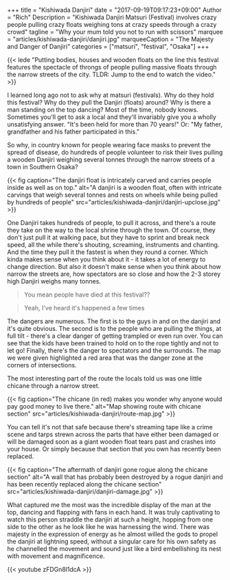 +++
title = "Kishiwada Danjiri"
date = "2017-09-19T09:17:23+09:00"
Author = "Rich"
Description = "Kishiwada Danjiri Matsuri (Festival) involves crazy people pulling crazy floats weighing tons at crazy speeds through a crazy crowd"
tagline = "Why your mum told you not to run with scissors"
marquee = "articles/kishiwada-danjiri/danjiri.jpg"
marqueeCaption = "The Majesty and Danger of Danjiri"
categories = ["matsuri", "festival", "Osaka"]
+++

{{< lede "Putting bodies, houses and wooden floats on the line this festival features the spectacle of throngs of people pulling massive floats through the narrow streets of the city. TLDR: Jump to the end to watch the video." >}}

I learned long ago not to ask why at matsuri (festivals). Why do they hold this festival? Why do they pull the Danjiri (floats) around? Why is there a man standing on the top dancing? Most of the time, nobody knows. Sometimes you'll get to ask a local and they'll invariably give you a wholly unsatisfying answer. "It's been held for more than 70 years!" Or: "My father, grandfather and his father participated in this."

So why, in country known for people wearing face masks to prevent the spread of disease, do hundreds of people volunteer to risk their lives pulling a wooden Danjiri weighing several tonnes through the narrow streets of a town in Southern Osaka?

{{< fig caption="The danjiri float is intricately carved and carries people inside as well as on top." alt="A danjiri is a wooden float, often with intricate carvings that weigh several tonnes and rests on wheels while being pulled by hundreds of people" src="articles/kishiwada-danjiri/danjiri-upclose.jpg" >}}

One Danjiri takes hundreds of people, to pull it across, and there's a route they take on the way to the local shrine through the town. Of course, they don't just pull it at walking pace, but they have to sprint and break neck speed, all the while there's shouting, screaming, instruments and chanting. And the time they pull it the fastest is when they round a corner. Which kinda makes sense when you think about it - it takes a lot of energy to change direction. But also it doesn't make sense when you think about how narrow the streets are, how spectators are so close and how the 2-3 storey high Danjiri weighs many tonnes.

> You mean people have died at this festival??

> Yeah, I've heard it's happened a few times

The dangers are numerous. The first is to the guys in and on the danjiri and it's quite obvious. The second is to the people who are pulling the things, at full tilt - there's a clear danger of getting trampled or even run over. You can see that the kids have been trained to hold on to the rope tightly and not to let go! Finally, there's the danger to spectators and the surrounds. The map we were given highlighted a red area that was the danger zone at the corners of intersections.

The most interesting part of the route the locals told us was one little chicane through a narrow street.

{{< fig caption="The chicane (in red) makes you wonder why anyone would pay good money to live there." alt="Map showing route with chicane section" src="articles/kishiwada-danjiri/route-map.jpg" >}}

You can tell it's not that safe because there's streaming tape like a crime scene and tarps strewn across the parts that have either been damaged or will be damaged soon as a giant wooden float tears past and crashes into your house. Or simply because that section that you own has recently been replaced.

{{< fig caption="The aftermath of danjiri gone rogue along the chicane section" alt="A wall that has probably been destroyed by a rogue danjiri and has been recently replaced along the chicane section" src="articles/kishiwada-danjiri/danjiri-damage.jpg" >}}

What captured me the most was the incredible display of the man at the top, dancing and flapping with fans in each hand. It was truly captivating to watch this person straddle the danjiri at such a height, hopping from one side to the other as he look like he was harnessing the wind. There was majesty in the expression of energy as he almost willed the gods to propel the danjiri at lightning speed, without a singular care for his own safety as he channelled the movement and sound just like a bird embellishing its nest with movement and magnificence.

<div class="yt">
  {{< youtube zFDGn8l1dcA >}}
</div>
